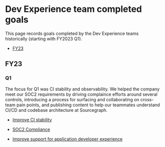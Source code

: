 # Dev Experience team completed goals

This page records goals completed by the Dev Experience teams historically (starting with FY2023 Q1).

- [FY23](#fy23)

## FY23

### Q1

The focus for Q1 was CI stability and observability. We helped the company meet our SOC2 requirements by driving complaince efforts around several controls, introducing a process for surfacing and collaborating on cross-team pain points, and publishing content to help our teammates understand CI/CD and codebase architecture at Sourcegraph.

- [Improve CI stability](https://github.com/sourcegraph/sourcegraph/issues/31003)

- [SOC2 Compliance](https://github.com/sourcegraph/sourcegraph/issues/31008)

- [Improve support for application developer experience](https://github.com/sourcegraph/sourcegraph/issues/31006)
